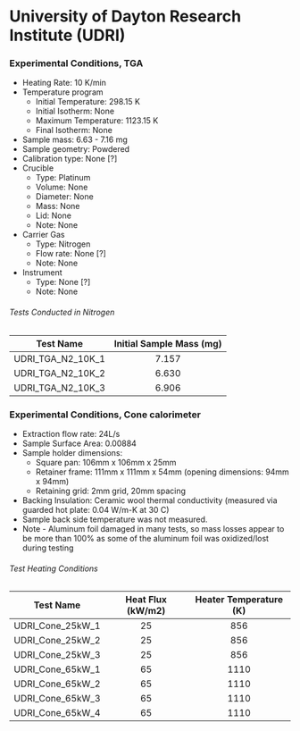 # University of Dayton Research Institute (UDRI)

### Experimental Conditions, TGA

* Heating Rate: 10 K/min
* Temperature program
  - Initial Temperature: 298.15 K
  - Initial Isotherm: None  
  - Maximum Temperature: 1123.15 K
  - Final Isotherm: None
* Sample mass: 6.63 - 7.16 mg
* Sample geometry: Powdered
* Calibration type: None [?]
* Crucible
  - Type: Platinum
  - Volume: None
  - Diameter: None
  - Mass: None
  - Lid: None
  - Note: None
* Carrier Gas
  - Type: Nitrogen
  - Flow rate: None [?]
  - Note: None
* Instrument
  - Type: None [?]
  - Note: None

###### Tests Conducted in Nitrogen 

|Test Name | Initial Sample Mass (mg)|  
|----------|:------:|  
|UDRI\_TGA\_N2\_10K\_1 | 7.157|  
|UDRI\_TGA\_N2\_10K\_2 | 6.630|  
|UDRI\_TGA\_N2\_10K\_3 | 6.906|  



### Experimental Conditions, Cone calorimeter
* Extraction flow rate: 24L/s
* Sample Surface Area: 0.00884
* Sample holder dimensions:
    - Square pan: 106mm x 106mm x 25mm
    - Retainer frame: 111mm x 111mm x 54mm (opening dimensions: 94mm x 94mm)
    - Retaining grid: 2mm grid, 20mm spacing
* Backing Insulation: Ceramic wool thermal conductivity (measured via guarded hot plate:  0.04 W/m-K at  30 C) 
* Sample back side temperature was not measured. 
* Note - Aluminum foil damaged in many tests, so mass losses appear to be more than 100% as some of the aluminum foil was oxidized/lost during testing



###### Test Heating Conditions  
|Test Name | Heat Flux (kW/m2)| Heater Temperature (K) 
|----------|:------:| :---: |
|UDRI\_Cone\_25kW\_1 | 25| 856  
|UDRI\_Cone\_25kW\_2 | 25| 856  
|UDRI\_Cone\_25kW\_3 | 25| 856  
|UDRI\_Cone\_65kW\_1 | 65| 1110  
|UDRI\_Cone\_65kW\_2 | 65| 1110
|UDRI\_Cone\_65kW\_3 | 65| 1110  
|UDRI\_Cone\_65kW\_4 | 65| 1110
